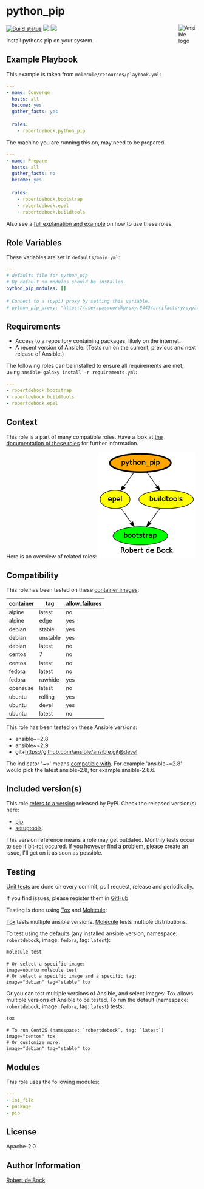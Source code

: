python_pip
=========

<img src="https://docs.ansible.com/ansible-tower/3.2.4/html_ja/installandreference/_static/images/logo_invert.png" width="10%" height="10%" alt="Ansible logo" align="right"/>
<a href="https://travis-ci.org/robertdebock/ansible-role-python_pip"> <img src="https://travis-ci.org/robertdebock/ansible-role-python_pip.svg?branch=master" alt="Build status"/></a> <img src="https://img.shields.io/ansible/role/d/42440"/> <img src="https://img.shields.io/ansible/quality/42440"/>

Install pythons pip on your system.

Example Playbook
----------------

This example is taken from `molecule/resources/playbook.yml`:
```yaml
---
- name: Converge
  hosts: all
  become: yes
  gather_facts: yes

  roles:
    - robertdebock.python_pip
```

The machine you are running this on, may need to be prepared.
```yaml
---
- name: Prepare
  hosts: all
  gather_facts: no
  become: yes

  roles:
    - robertdebock.bootstrap
    - robertdebock.epel
    - robertdebock.buildtools
```

Also see a [full explanation and example](https://robertdebock.nl/how-to-use-these-roles.html) on how to use these roles.

Role Variables
--------------

These variables are set in `defaults/main.yml`:
```yaml
---
# defaults file for python_pip
# By default no modules should be installed.
python_pip_modules: []

# Connect to a (pypi) proxy by setting this variable.
# python_pip_proxy: "https://user:password@proxy:8443/artifactory/pypi/pypi-virtual/simple"
```

Requirements
------------

- Access to a repository containing packages, likely on the internet.
- A recent version of Ansible. (Tests run on the current, previous and next release of Ansible.)

The following roles can be installed to ensure all requirements are met, using `ansible-galaxy install -r requirements.yml`:

```yaml
---
- robertdebock.bootstrap
- robertdebock.buildtools
- robertdebock.epel

```

Context
-------

This role is a part of many compatible roles. Have a look at [the documentation of these roles](https://robertdebock.nl/) for further information.

Here is an overview of related roles:
![dependencies](https://raw.githubusercontent.com/robertdebock/drawings/artifacts/python_pip.png "Dependency")


Compatibility
-------------

This role has been tested on these [container images](https://hub.docker.com/):

|container|tag|allow_failures|
|---------|---|--------------|
|alpine|latest|no|
|alpine|edge|yes|
|debian|stable|yes|
|debian|unstable|yes|
|debian|latest|no|
|centos|7|no|
|centos|latest|no|
|fedora|latest|no|
|fedora|rawhide|yes|
|opensuse|latest|no|
|ubuntu|rolling|yes|
|ubuntu|devel|yes|
|ubuntu|latest|no|

This role has been tested on these Ansible versions:

- ansible~=2.8
- ansible~=2.9
- git+https://github.com/ansible/ansible.git@devel

The indicator '\~=' means [compatible with](https://www.python.org/dev/peps/pep-0440/#compatible-release). For example 'ansible\~=2.8' would pick the latest ansible-2.8, for example ansible-2.8.6.


Included version(s)
-------------------

This role [refers to a version](https://github.com/robertdebock/ansible-role-python_pip/blob/master/defaults/main.yml) released by PyPi. Check the released version(s) here:
- [pip](https://pypi.org/project/pip/).
- [setuptools](https://pypi.org/project/setuptools/).

This version reference means a role may get outdated. Monthly tests occur to see if [bit-rot](https://en.wikipedia.org/wiki/Software_rot) occured. If you however find a problem, please create an issue, I'll get on it as soon as possible.

Testing
-------

[Unit tests](https://travis-ci.org/robertdebock/ansible-role-python_pip) are done on every commit, pull request, release and periodically.

If you find issues, please register them in [GitHub](https://github.com/robertdebock/ansible-role-python_pip/issues)

Testing is done using [Tox](https://tox.readthedocs.io/en/latest/) and [Molecule](https://github.com/ansible/molecule):

[Tox](https://tox.readthedocs.io/en/latest/) tests multiple ansible versions.
[Molecule](https://github.com/ansible/molecule) tests multiple distributions.

To test using the defaults (any installed ansible version, namespace: `robertdebock`, image: `fedora`, tag: `latest`):

```
molecule test

# Or select a specific image:
image=ubuntu molecule test
# Or select a specific image and a specific tag:
image="debian" tag="stable" tox
```

Or you can test multiple versions of Ansible, and select images:
Tox allows multiple versions of Ansible to be tested. To run the default (namespace: `robertdebock`, image: `fedora`, tag: `latest`) tests:

```
tox

# To run CentOS (namespace: `robertdebock`, tag: `latest`)
image="centos" tox
# Or customize more:
image="debian" tag="stable" tox
```

Modules
-------

This role uses the following modules:
```yaml
---
- ini_file
- package
- pip
```

License
-------

Apache-2.0


Author Information
------------------

[Robert de Bock](https://robertdebock.nl/)
